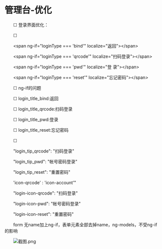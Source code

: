# 管理台-优化

　　☐ 登录界面优化：

　　☐

　　\<span ng-if="loginType === 'bind'" localize="返回"\>\</span\>

　　\<span ng-if="loginType === 'qrcode'" localize="扫码登录"\>\</span\>

　　\<span ng-if="loginType === 'pwd'" localize="登 录"\>\</span\>

　　\<span ng-if="loginType === 'reset'" localize="忘记密码"\>\</span\>

　　☐ ng-if的问题

　　☐ login_title_bind:返回

　　☐ login_title_qrcode:扫码登录

　　☐ login_title_pwd:登录

　　☐ login_title_reset:忘记密码

　　☐

　　"login_tip_qrcode": "扫码登录"

　　"login_tip_pwd": "帐号密码登录"

　　"login_tip_reset": "重置密码"

　　'icon-qrcode' : 'icon-account'"

　　"login-icon-qrcode": "扫码登录"

　　"login-icon-pwd": "帐号密码登录"

　　"login-icon-reset": "重置密码"

　　form 无name加上ng-if，表单元素全部去掉name，ng-models，不受ng-if的影响

　　![截图.png](image1-20230708221750-9hj5p5b.png)
